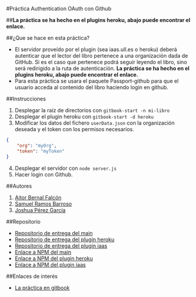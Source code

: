 #Práctica Authentication OAuth con Github

##**La práctica se ha hecho en el plugins heroku, abajo puede encontrar el enlace.**

##¿Que se hace en esta práctica?

* El servidor proveído por el plugin (sea iaas.ull.es o heroku) deberá autenticar que el lector del libro pertenece a una organización dada de GitHub. Si es el caso que pertenece podrá seguir leyendo el libro, sino será redirigido a la ruta de autenticación. **La práctica se ha hecho en el plugins heroku, abajo puede encontrar el enlace.**
* Para esta práctica se usara el paquete Passport-github para que el usuario acceda al contenido del libro haciendo login en github.

##Instrucciones

1. Desplegar la raíz de directorios con ```gitbook-start -n mi-libro```
2. Desplegar el plugin heroku con ```gitbook-start -d heroku```
3. Modificar los datos del fichero ```userData.json``` con la organización deseada y el token con los permisos necesarios.

```json
{
    "org": "myOrg",
    "token": "myToken"
}
```

4. Desplegar el servidor con ```node server.js```
5. Hacer login con Github.

##Autores

1. [Aitor Bernal Falcón](http://chinegua.github.io/)
2. [Samuel Ramos Barroso](http://losnen.github.io/)
3. [Joshua Pérez García](http://joshuape.github.io/)


##Repositorio

* [Repositorio de entrega del main](https://github.com/ULL-ESIT-SYTW-1617/crear-repositorio-en-github-aitor-joshua-samuel)
* [Repositorio de entrega del plugin heroku](https://github.com/ULL-ESIT-SYTW-1617/gitbook-start-heroku-aitor-joshua-samuel)
* [Repositorio de entrega del plugin iaas](https://github.com/ULL-ESIT-SYTW-1617/gitbook-start-iaas-ull-es-aitor-joshua-samuel)
* [Enlace a NPM del main](https://www.npmjs.com/package/gitbook-start-aitor-joshua-samuel)
* [Enlace a NPM del plugin heroku](https://www.npmjs.com/package/gitbook-start-heroku-aitor-joshua-samuel)
* [Enlace a NPM del plugin iaas](https://www.npmjs.com/package/gitbook-start-iaas-ull-es-aitor-joshua-samuel)

##Enlaces de interés
* [La práctica en gitbook](https://casianorodriguezleon.gitbooks.io/ull-esit-1617/content/practicas/practicaplugin.html)
